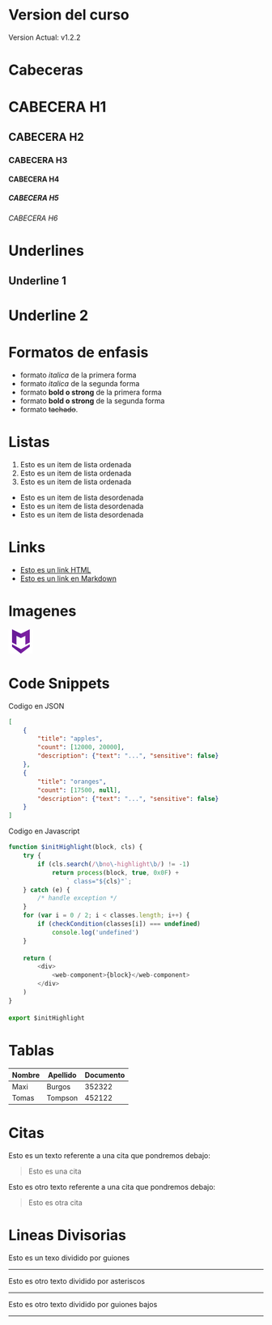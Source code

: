 # Version del curso
Version Actual: v1.2.2

# Cabeceras
# CABECERA H1
## CABECERA H2
### CABECERA H3
#### CABECERA H4
##### CABECERA H5
###### CABECERA H6

# Underlines
Underline 1
------------

Underline 2
============

# Formatos de enfasis
- formato *italica* de la primera forma
- formato _italica_ de la segunda forma
- formato **bold o strong** de la primera forma
- formato __bold o strong__ de la segunda forma
- formato ~~tachado~~.

# Listas
1. Esto es un item de lista ordenada
2. Esto es un item de lista ordenada
3. Esto es un item de lista ordenada

- Esto es un item de lista desordenada
- Esto es un item de lista desordenada
- Esto es un item de lista desordenada

# Links
- <a href="http://www.google.es">Esto es un link HTML</a>
- [Esto es un link en Markdown](http://ww.google.es)

# Imagenes
![Logo Github](https://github.com/adam-p/markdown-here/raw/master/src/common/images/icon48.png)

# Code Snippets
Codigo en JSON
```JSON
[
    {
        "title": "apples",
        "count": [12000, 20000],
        "description": {"text": "...", "sensitive": false}
    },
    {
        "title": "oranges",
        "count": [17500, null],
        "description": {"text": "...", "sensitive": false}
    }
]
```
Codigo en Javascript
```Javascript
function $initHighlight(block, cls) {
    try {
        if (cls.search(/\bno\-highlight\b/) != -1)
            return process(block, true, 0x0F) + 
                ` class="${cls}"`;
    } catch (e) {
        /* handle exception */
    }
    for (var i = 0 / 2; i < classes.length; i++) {
        if (checkCondition(classes[i]) === undefined)
            console.log('undefined')
    }

    return (
        <div>
            <web-component>{block}</web-component>
        </div>
    )
}

export $initHighlight
```

# Tablas
| Nombre | Apellido | Documento |
| ------ | -------- | --------- |
| Maxi   | Burgos   | 352322    |
| Tomas  | Tompson  | 452122    |

# Citas
Esto es un texto referente a una cita que pondremos debajo:
> Esto es una cita

Esto es otro texto referente a una cita que pondremos debajo:
> Esto es otra cita

# Lineas Divisorias
Esto es un texo dividido por guiones

---
Esto es otro texto dividido por asteriscos

***

Esto es otro texto dividido por guiones bajos

___
